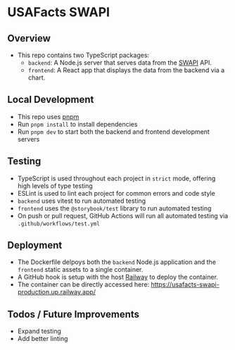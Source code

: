 # USAFacts SWAPI

## Overview

- This repo contains two TypeScript packages:
  - `backend`: A Node.js server that serves data from the [SWAPI](https://swapi.dev/documentation#films) API.
  - `frontend`: A React app that displays the data from the backend via a chart.

## Local Development

- This repo uses [pnpm](https://pnpm.io/installation)
- Run `pnpm install` to install dependencies
- Run `pnpm dev` to start both the backend and frontend development servers

## Testing

- TypeScript is used throughout each project in `strict` mode, offering high levels of type testing
- ESLint is used to lint each project for common errors and code style
- `backend` uses vitest to run automated testing
- `frontend` uses the `@storybook/test` library to run automated testing
- On push or pull request, GitHub Actions will run all automated testing via `.github/workflows/test.yml`

## Deployment

- The Dockerfile delpoys both the `backend` Node.js application and the `frontend` static assets to a single container.
- A GitHub hook is setup with the host [Railway](https://railway.app/) to deploy the container.
- The container can be directly accessed here: https://usafacts-swapi-production.up.railway.app/

## Todos / Future Improvements

- Expand testing
- Add better linting

